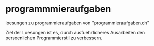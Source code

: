 programmmieraufgaben
====================

loesungen zu programmieraufgaben von "programmieraufgaben.ch"

Ziel der Loesungen ist es, durch ausfuehrlicheres Ausarbeiten den persoenlichen Programmierstil zu verbessern.
